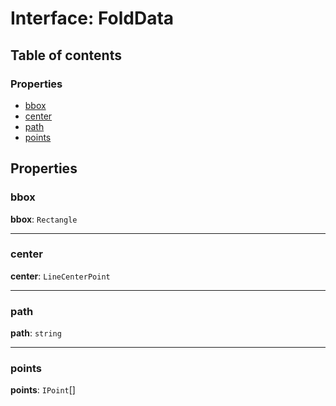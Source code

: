 # Interface: FoldData

## Table of contents

### Properties

* [bbox](/en/auto-docs/free-lines-plugin/interfaces/FoldData.md#bbox)
* [center](/en/auto-docs/free-lines-plugin/interfaces/FoldData.md#center)
* [path](/en/auto-docs/free-lines-plugin/interfaces/FoldData.md#path)
* [points](/en/auto-docs/free-lines-plugin/interfaces/FoldData.md#points)

## Properties

### bbox

**bbox**: `Rectangle`

***

### center

**center**: `LineCenterPoint`

***

### path

**path**: `string`

***

### points

**points**: `IPoint`\[]
